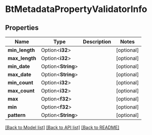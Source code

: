 # BtMetadataPropertyValidatorInfo

## Properties

Name | Type | Description | Notes
------------ | ------------- | ------------- | -------------
**min_length** | Option<**i32**> |  | [optional]
**max_length** | Option<**i32**> |  | [optional]
**min_date** | Option<**String**> |  | [optional]
**max_date** | Option<**String**> |  | [optional]
**min_count** | Option<**i32**> |  | [optional]
**max_count** | Option<**i32**> |  | [optional]
**max** | Option<**f32**> |  | [optional]
**min** | Option<**f32**> |  | [optional]
**pattern** | Option<**String**> |  | [optional]

[[Back to Model list]](../README.md#documentation-for-models) [[Back to API list]](../README.md#documentation-for-api-endpoints) [[Back to README]](../README.md)



